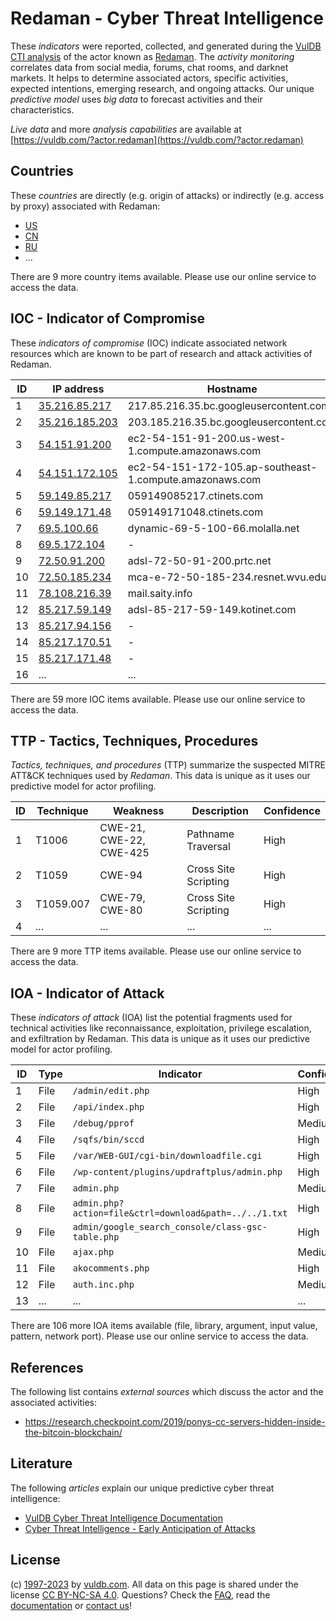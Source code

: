 # Redaman - Cyber Threat Intelligence

These _indicators_ were reported, collected, and generated during the [VulDB CTI analysis](https://vuldb.com/?kb.cti) of the actor known as [Redaman](https://vuldb.com/?actor.redaman). The _activity monitoring_ correlates data from social media, forums, chat rooms, and darknet markets. It helps to determine associated actors, specific activities, expected intentions, emerging research, and ongoing attacks. Our unique _predictive model_ uses _big data_ to forecast activities and their characteristics.

_Live data_ and more _analysis capabilities_ are available at [https://vuldb.com/?actor.redaman](https://vuldb.com/?actor.redaman)

## Countries

These _countries_ are directly (e.g. origin of attacks) or indirectly (e.g. access by proxy) associated with Redaman:

* [US](https://vuldb.com/?country.us)
* [CN](https://vuldb.com/?country.cn)
* [RU](https://vuldb.com/?country.ru)
* ...

There are 9 more country items available. Please use our online service to access the data.

## IOC - Indicator of Compromise

These _indicators of compromise_ (IOC) indicate associated network resources which are known to be part of research and attack activities of Redaman.

ID | IP address | Hostname | Campaign | Confidence
-- | ---------- | -------- | -------- | ----------
1 | [35.216.85.217](https://vuldb.com/?ip.35.216.85.217) | 217.85.216.35.bc.googleusercontent.com | - | Medium
2 | [35.216.185.203](https://vuldb.com/?ip.35.216.185.203) | 203.185.216.35.bc.googleusercontent.com | - | Medium
3 | [54.151.91.200](https://vuldb.com/?ip.54.151.91.200) | ec2-54-151-91-200.us-west-1.compute.amazonaws.com | - | Medium
4 | [54.151.172.105](https://vuldb.com/?ip.54.151.172.105) | ec2-54-151-172-105.ap-southeast-1.compute.amazonaws.com | - | Medium
5 | [59.149.85.217](https://vuldb.com/?ip.59.149.85.217) | 059149085217.ctinets.com | - | High
6 | [59.149.171.48](https://vuldb.com/?ip.59.149.171.48) | 059149171048.ctinets.com | - | High
7 | [69.5.100.66](https://vuldb.com/?ip.69.5.100.66) | dynamic-69-5-100-66.molalla.net | - | High
8 | [69.5.172.104](https://vuldb.com/?ip.69.5.172.104) | - | - | High
9 | [72.50.91.200](https://vuldb.com/?ip.72.50.91.200) | adsl-72-50-91-200.prtc.net | - | High
10 | [72.50.185.234](https://vuldb.com/?ip.72.50.185.234) | mca-e-72-50-185-234.resnet.wvu.edu | - | High
11 | [78.108.216.39](https://vuldb.com/?ip.78.108.216.39) | mail.saity.info | - | High
12 | [85.217.59.149](https://vuldb.com/?ip.85.217.59.149) | adsl-85-217-59-149.kotinet.com | - | High
13 | [85.217.94.156](https://vuldb.com/?ip.85.217.94.156) | - | - | High
14 | [85.217.170.51](https://vuldb.com/?ip.85.217.170.51) | - | - | High
15 | [85.217.171.48](https://vuldb.com/?ip.85.217.171.48) | - | - | High
16 | ... | ... | ... | ...

There are 59 more IOC items available. Please use our online service to access the data.

## TTP - Tactics, Techniques, Procedures

_Tactics, techniques, and procedures_ (TTP) summarize the suspected MITRE ATT&CK techniques used by _Redaman_. This data is unique as it uses our predictive model for actor profiling.

ID | Technique | Weakness | Description | Confidence
-- | --------- | -------- | ----------- | ----------
1 | T1006 | CWE-21, CWE-22, CWE-425 | Pathname Traversal | High
2 | T1059 | CWE-94 | Cross Site Scripting | High
3 | T1059.007 | CWE-79, CWE-80 | Cross Site Scripting | High
4 | ... | ... | ... | ...

There are 9 more TTP items available. Please use our online service to access the data.

## IOA - Indicator of Attack

These _indicators of attack_ (IOA) list the potential fragments used for technical activities like reconnaissance, exploitation, privilege escalation, and exfiltration by Redaman. This data is unique as it uses our predictive model for actor profiling.

ID | Type | Indicator | Confidence
-- | ---- | --------- | ----------
1 | File | `/admin/edit.php` | High
2 | File | `/api/index.php` | High
3 | File | `/debug/pprof` | Medium
4 | File | `/sqfs/bin/sccd` | High
5 | File | `/var/WEB-GUI/cgi-bin/downloadfile.cgi` | High
6 | File | `/wp-content/plugins/updraftplus/admin.php` | High
7 | File | `admin.php` | Medium
8 | File | `admin.php?action=file&ctrl=download&path=../../1.txt` | High
9 | File | `admin/google_search_console/class-gsc-table.php` | High
10 | File | `ajax.php` | Medium
11 | File | `akocomments.php` | High
12 | File | `auth.inc.php` | Medium
13 | ... | ... | ...

There are 106 more IOA items available (file, library, argument, input value, pattern, network port). Please use our online service to access the data.

## References

The following list contains _external sources_ which discuss the actor and the associated activities:

* https://research.checkpoint.com/2019/ponys-cc-servers-hidden-inside-the-bitcoin-blockchain/

## Literature

The following _articles_ explain our unique predictive cyber threat intelligence:

* [VulDB Cyber Threat Intelligence Documentation](https://vuldb.com/?kb.cti)
* [Cyber Threat Intelligence - Early Anticipation of Attacks](https://www.scip.ch/en/?labs.20201022)

## License

(c) [1997-2023](https://vuldb.com/?kb.changelog) by [vuldb.com](https://vuldb.com/?kb.about). All data on this page is shared under the license [CC BY-NC-SA 4.0](https://creativecommons.org/licenses/by-nc-sa/4.0/). Questions? Check the [FAQ](https://vuldb.com/?kb.faq), read the [documentation](https://vuldb.com/?kb) or [contact us](https://vuldb.com/?contact)!
